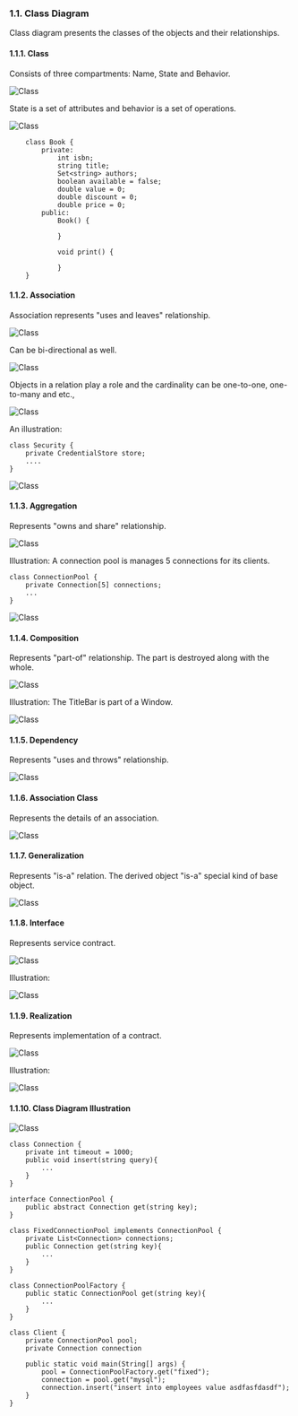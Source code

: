 ### 1.1. Class Diagram ###

Class diagram presents the classes of the objects and their relationships.

#### 1.1.1. Class ####
Consists of three compartments: Name, State and Behavior.

![Class](notation/classes/class-1.png)

State is a set of attributes and behavior is a set of operations.

![Class](notation/classes/class-2.png)

```
    class Book {
        private:
            int isbn;
            string title;
            Set<string> authors;
            boolean available = false;
            double value = 0;
            double discount = 0;
            double price = 0;
        public:
            Book() {

            }

            void print() {

            }
    }
```

#### 1.1.2. Association ####

Association represents "uses and leaves" relationship. 

![Class](notation/classes/association-1.png)

Can be bi-directional as well.

![Class](notation/classes/association-2.png)

Objects in a relation play a role and the cardinality can be one-to-one, one-to-many and etc., 

![Class](notation/classes/association-3.png)

An illustration:

```
class Security {
    private CredentialStore store;
    ....
}
```

![Class](notation/classes/association-4.png)

#### 1.1.3. Aggregation ####

Represents "owns and share" relationship.

![Class](notation/classes/aggregation-1.png)

Illustration: A connection pool is manages 5 connections for its clients. 

```
class ConnectionPool {
    private Connection[5] connections;
    ...
}
```

![Class](notation/classes/aggregation-2.png)

#### 1.1.4. Composition ####

Represents "part-of" relationship. The part is destroyed along with the whole. 

![Class](notation/classes/composition-1.png)

Illustration: The TitleBar is part of a Window.

![Class](notation/classes/composition-2.png)

#### 1.1.5. Dependency ####

Represents "uses and throws" relationship. 

![Class](notation/classes/dependency.png)

#### 1.1.6. Association Class ####

Represents the details of an association.

![Class](notation/classes/association-class.png)

#### 1.1.7. Generalization ####

Represents "is-a" relation. The derived object "is-a" special kind of base object.

![Class](notation/classes/generalization-1.png)

#### 1.1.8. Interface ####

Represents service contract. 

![Class](notation/classes/interface-1.png)

Illustration:

![Class](notation/classes/interface-2.png)

#### 1.1.9. Realization ####

Represents implementation of a contract. 

![Class](notation/classes/realization-1.png)

Illustration: 

![Class](notation/classes/realization-2.png)

#### 1.1.10. Class Diagram Illustration ####

![Class](notation/classes/class-diagram.png)

```
class Connection {
    private int timeout = 1000;
    public void insert(string query){
        ...
    }
}

interface ConnectionPool {
    public abstract Connection get(string key);
}

class FixedConnectionPool implements ConnectionPool {
    private List<Connection> connections;
    public Connection get(string key){
        ...
    }
}

class ConnectionPoolFactory {
    public static ConnectionPool get(string key){
        ...
    }
}

class Client {
    private ConnectionPool pool;
    private Connection connection

    public static void main(String[] args) {
        pool = ConnectionPoolFactory.get("fixed");
        connection = pool.get("mysql");
        connection.insert("insert into employees value asdfasfdasdf");
    }
}
```
